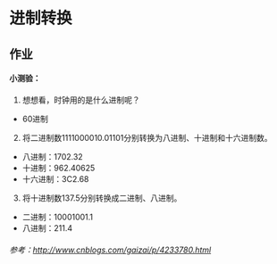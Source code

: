 # 进制转换

## 作业
#### 小测验：

1. 想想看，时钟用的是什么进制呢？ 
- 60进制
2. 将二进制数1111000010.01101分别转换为八进制、十进制和十六进制数。
- 八进制：1702.32
- 十进制：962.40625
- 十六进制：3C2.68
3. 将十进制数137.5分别转换成二进制、八进制。
- 二进制：10001001.1
- 八进制：211.4
###### 参考：http://www.cnblogs.com/gaizai/p/4233780.html

